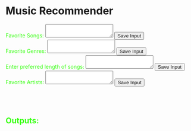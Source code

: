 <html>
<head>
    <title>Music Recommender</title>
    <style>
        .green-text {
            color: #39FF14;
        }
        .textarea {
            resize: none;
        }
    </style>
</head>
<body>
    <h1>Music Recommender</h1>
    <div id="inputOutputPairs">
        <!-- Input and Output Pairs -->
        <div class="pair">
            <label for="genreInput" class="green-text">Favorite Songs:</label>
            <textarea id="genreInput" class="green-text"></textarea>
            <button onclick="saveInput('genreInput', 'genreOutput')"><a>Save Input</a></button>
        </div>
        <div class="pair">
            <label for="tempoInput" class="green-text">Favorite Genres:</label>
            <textarea id="tempoInput" class="green-text"></textarea>
            <button onclick="saveInput('tempoInput', 'tempoOutput')"><a>Save Input</a></button>
        </div>
        <div class="pair">
            <label for="lengthInput" class="green-text">Enter preferred length of songs:</label>
            <textarea id="lengthInput" class="green-text"></textarea>
            <button onclick="saveInput('lengthInput', 'lengthOutput')"><a>Save Input</a></button>
        </div>
        <div class="pair">
            <label for="artistsInput" class="green-text">Favorite Artists:</label>
            <textarea id="artistsInput" class="green-text"></textarea>
            <button onclick="saveInput('artistsInput', 'artistsOutput')"><a>Save Input</a></button>
        </div>
    </div>
    <br>
    <br>
    <br>
    <div id="outputContainer">
        <h2 class="green-text">Outputs:</h2>
        <div id="genreOutput" class="green-text"></div>
        <div id="tempoOutput" class="green-text"></div>
        <div id="lengthOutput" class="green-text"></div>
        <div id="artistsOutput" class="green-text"></div>
    </div>
    <script>
        // Function to save user input to the specified output box
        function saveInput(inputId, outputId) {
            const inputField = document.getElementById(inputId);
            const inputValue = inputField.value;
            if (inputValue) {
                const outputBox = document.getElementById(outputId);
                const existingValue = outputBox.textContent;
                if (existingValue) {
                    outputBox.textContent = `${existingValue}, ${inputValue}`;
                } else {
                    outputBox.textContent = inputValue;
                }
                inputField.value = '';
            } else {
                alert("Please enter a value before saving.");
            }
        }
    </script>
</body>
</html>

